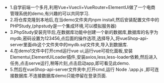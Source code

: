 * 1.自学前端一个多月,利用Vue+Vuecli+VueRouter+ElementUi做了一个电商管理系统的demo,有兴趣的可以共同学习.
* 2.将仓库克隆到本地后,在当demo文件夹内npm install,然后安装配置文件中的PHPStudy,(phpstudy是一个集成环境,可以模拟服务器)
* 3.PhpStudy安装完毕后,在数据库功能中创建一个新的数据库,数据库的名字为mydb,密码设置为123456,点后面的操作选项,选择导入,将vueShop-api-server里面db这个文件夹中的mydb.sql文件夹,导入到数据库.
* 4.在demo1文件中打开cmd运行vue ui,运行vue可视化面板,安装Elementui,ElementUiLoader插件,安装axios,less,less-loader依赖,然后进入任务,点击serve运行,稍等片刻,点击启动app,即可看见此demo.
* 5.然后在vueShop-api-server文件夹中,打开cmd,运行 Node .\app.js ,即可连接数据库.不连接数据库demo只能停留在登录页面.
